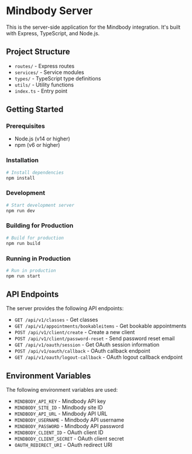 # Mindbody Server

This is the server-side application for the Mindbody integration. It's built with Express, TypeScript, and Node.js.

## Project Structure

- `routes/` - Express routes
- `services/` - Service modules
- `types/` - TypeScript type definitions
- `utils/` - Utility functions
- `index.ts` - Entry point

## Getting Started

### Prerequisites

- Node.js (v14 or higher)
- npm (v6 or higher)

### Installation

```bash
# Install dependencies
npm install
```

### Development

```bash
# Start development server
npm run dev
```

### Building for Production

```bash
# Build for production
npm run build
```

### Running in Production

```bash
# Run in production
npm run start
```

## API Endpoints

The server provides the following API endpoints:

- `GET /api/v1/classes` - Get classes
- `GET /api/v1/appointments/bookableitems` - Get bookable appointments
- `POST /api/v1/client/create` - Create a new client
- `POST /api/v1/client/password-reset` - Send password reset email
- `GET /api/v1/oauth/session` - Get OAuth session information
- `POST /api/v1/oauth/callback` - OAuth callback endpoint
- `GET /api/v1/oauth/logout-callback` - OAuth logout callback endpoint

## Environment Variables

The following environment variables are used:

- `MINDBODY_API_KEY` - Mindbody API key
- `MINDBODY_SITE_ID` - Mindbody site ID
- `MINDBODY_API_URL` - Mindbody API URL
- `MINDBODY_USERNAME` - Mindbody API username
- `MINDBODY_PASSWORD` - Mindbody API password
- `MINDBODY_CLIENT_ID` - OAuth client ID
- `MINDBODY_CLIENT_SECRET` - OAuth client secret
- `OAUTH_REDIRECT_URI` - OAuth redirect URI 